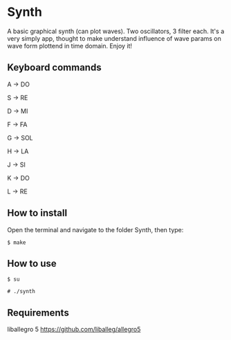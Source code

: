 # Synth
A basic graphical synth (can plot waves).
Two oscillators, 3 filter each.
It's a very simply app, thought to make understand influence of wave params on wave form plottend in time domain.
Enjoy it!

## Keyboard commands
A -> DO

S -> RE

D -> MI

F -> FA

G -> SOL

H -> LA

J -> SI

K -> DO

L -> RE

## How to install

Open the terminal and navigate to the folder Synth, then type:

	$ make
	
## How to use

	$ su
	
	# ./synth

## Requirements

liballegro 5
	https://github.com/liballeg/allegro5
